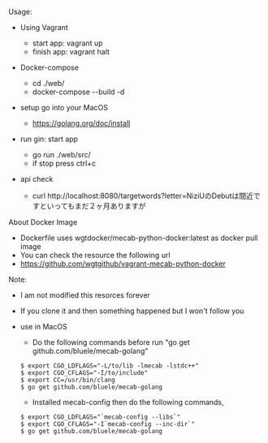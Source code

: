 Usage: 
- Using Vagrant
    - start app: vagrant up
    - finish app: vagrant halt

- Docker-compose
    - cd ./web/
    - docker-compose --build -d

- setup go into your MacOS
    - https://golang.org/doc/install

- run gin: start app
    - go run ./web/src/
    - if stop press ctrl+c

- api check
    - curl http://localhost:8080/targetwords?letter=NiziUのDebutは間近ですといってもまだ２ヶ月ありますが 

About Docker Image
- Dockerfile uses wgtdocker/mecab-python-docker:latest as docker pull image
- You can check the resource the following url
- https://github.com/wgtgithub/vagrant-mecab-python-docker

Note:
- I am not modified this resorces forever
- If you clone it and then something happened but I won't follow you

- use in MacOS
    - Do the following commands before run "go get github.com/bluele/mecab-golang"
    ```
    $ export CGO_LDFLAGS="-L/to/lib -lmecab -lstdc++"
    $ export CGO_CFLAGS="-I/to/include"
    $ export CC=/usr/bin/clang
    $ go get github.com/bluele/mecab-golang
    ```
    - Installed mecab-config then do the following commands,
    ```
    $ export CGO_LDFLAGS="`mecab-config --libs`"
    $ export CGO_CFLAGS="-I`mecab-config --inc-dir`"
    $ go get github.com/bluele/mecab-golang
    ```

    